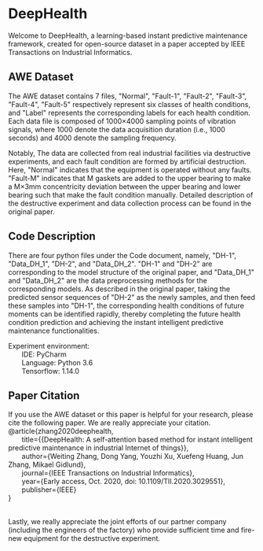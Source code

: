 # DeepHealth

Welcome to DeepHealth, a learning-based instant predictive maintenance framework, created for open-source dataset in a paper accepted by IEEE Transactions on Industrial Informatics.

## AWE Dataset

The AWE dataset contains 7 files, "Normal", "Fault-1", "Fault-2", "Fault-3", "Fault-4", "Fault-5" respectively represent six classes of health conditions, and "Label" represents the corresponding labels for each health condition. Each data file is composed of 1000×4000 sampling points of vibration signals, where 1000 denote the data acquisition duration (i.e., 1000 seconds) and 4000 denote the sampling frequency.

Notably, The data are collected from real industrial facilities via destructive experiments, and each fault condition are formed by artificial destruction. Here, "Normal" indicates that the equipment is operated without any faults. "Fault-M" indicates that M gaskets are added to the upper bearing to make a M×3mm concentricity deviation between the upper bearing and lower bearing such that make the fault condition manually. Detailed description of the destructive experiment and data collection process can be found in the original paper.

## Code Description

There are four python files under the Code document, namely, "DH-1", "Data_DH_1", "DH-2", and "Data_DH_2". "DH-1" and "DH-2" are corresponding to the model structure of the original paper, and "Data_DH_1" and "Data_DH_2" are the data preprocessing methods for the corresponding models. As described in the original paper, taking the predicted sensor sequences of "DH-2" as the newly samples, and then feed these samples into "DH-1", the corresponding health conditions of future moments can be identified rapidly, thereby completing the future health condition prediction and achieving the instant intelligent predictive maintenance functionalities.

Experiment environment: <br>
      &#160; &#160; &#160; &#160;IDE: PyCharm <br>
      &#160; &#160; &#160; &#160;Language: Python 3.6 <br>
      &#160; &#160; &#160; &#160;Tensorflow: 1.14.0 <br>

## Paper Citation

If you use the AWE dataset or this paper is helpful for your research, please cite the following paper. We are really appreciate your citation. <br>
@article{zhang2020deephealth,<br>
  &#160; &#160; &#160; &#160;title={{DeepHealth: A self-attention based method for instant intelligent predictive maintenance in industrial Internet of things}},<br>
  &#160; &#160; &#160; &#160;author={Weiting Zhang, Dong Yang, Youzhi Xu, Xuefeng Huang, Jun Zhang, Mikael Gidlund},<br>
  &#160; &#160; &#160; &#160;journal={IEEE Transactions on Industrial Informatics},<br>
  &#160; &#160; &#160; &#160;year={Early access, Oct. 2020, doi: 10.1109/TII.2020.3029551},<br>
  &#160; &#160; &#160; &#160;publisher={IEEE}<br>
}<br>

<br>
Lastly, we really appreciate the joint efforts of our partner company (including the engineers of the factory) who provide sufficient time and fire-new equipment for the destructive experiment. 
